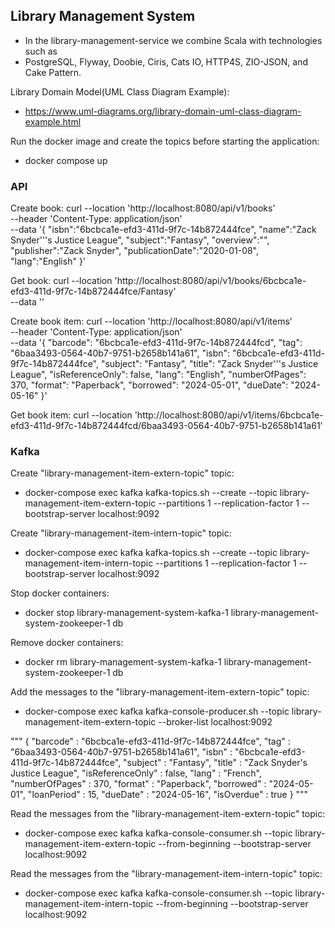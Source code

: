 ## Library Management System

- In the library-management-service we combine Scala with technologies such as 
- PostgreSQL, Flyway, Doobie, Ciris, Cats IO, HTTP4S, ZIO-JSON, and Cake Pattern.

Library Domain Model(UML Class Diagram Example):
- https://www.uml-diagrams.org/library-domain-uml-class-diagram-example.html

Run the docker image and create the topics before starting the application:
- docker compose up

### API
Create book:
curl --location 'http://localhost:8080/api/v1/books' \
--header 'Content-Type: application/json' \
--data '{
"isbn":"6bcbca1e-efd3-411d-9f7c-14b872444fce",
"name":"Zack Snyder'\''s Justice League",
"subject":"Fantasy",
"overview":"",
"publisher":"Zack Snyder",
"publicationDate":"2020-01-08",
"lang":"English"
}'

Get book:
curl --location 'http://localhost:8080/api/v1/books/6bcbca1e-efd3-411d-9f7c-14b872444fce/Fantasy' \
--data ''

Create book item:
curl --location 'http://localhost:8080/api/v1/items' \
--header 'Content-Type: application/json' \
--data '{
"barcode": "6bcbca1e-efd3-411d-9f7c-14b872444fcd",
"tag": "6baa3493-0564-40b7-9751-b2658b141a61",
"isbn": "6bcbca1e-efd3-411d-9f7c-14b872444fce",
"subject": "Fantasy",
"title": "Zack Snyder'\''s Justice League",
"isReferenceOnly": false,
"lang": "English",
"numberOfPages": 370,
"format": "Paperback",
"borrowed": "2024-05-01",
"dueDate": "2024-05-16"
}'

Get book item:
curl --location 'http://localhost:8080/api/v1/items/6bcbca1e-efd3-411d-9f7c-14b872444fcd/6baa3493-0564-40b7-9751-b2658b141a61'

### Kafka
Create "library-management-item-extern-topic" topic:
- docker-compose exec kafka kafka-topics.sh --create --topic library-management-item-extern-topic --partitions 1 --replication-factor 1 --bootstrap-server localhost:9092

Create "library-management-item-intern-topic" topic:
- docker-compose exec kafka kafka-topics.sh --create --topic library-management-item-intern-topic --partitions 1 --replication-factor 1 --bootstrap-server localhost:9092

Stop docker containers:
- docker stop library-management-system-kafka-1 library-management-system-zookeeper-1 db

Remove docker containers:
- docker rm library-management-system-kafka-1 library-management-system-zookeeper-1 db

Add the messages to the "library-management-item-extern-topic" topic:
- docker-compose exec kafka kafka-console-producer.sh --topic library-management-item-extern-topic --broker-list localhost:9092

"""
{
"barcode" : "6bcbca1e-efd3-411d-9f7c-14b872444fce",
"tag" : "6baa3493-0564-40b7-9751-b2658b141a61",
"isbn" : "6bcbca1e-efd3-411d-9f7c-14b872444fce",
"subject" : "Fantasy",
"title" : "Zack Snyder's Justice League",
"isReferenceOnly" : false,
"lang" : "French",
"numberOfPages" : 370,
"format" : "Paperback",
"borrowed" : "2024-05-01",
"loanPeriod" : 15,
"dueDate" : "2024-05-16",
"isOverdue" : true
}
"""

Read the messages from the "library-management-item-extern-topic" topic: 
- docker-compose exec kafka kafka-console-consumer.sh --topic library-management-item-extern-topic --from-beginning --bootstrap-server localhost:9092

Read the messages from the "library-management-item-intern-topic" topic:
- docker-compose exec kafka kafka-console-consumer.sh --topic library-management-item-intern-topic --from-beginning --bootstrap-server localhost:9092
